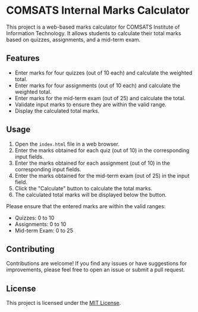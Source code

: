 # COMSATS Internal Marks Calculator

This project is a web-based marks calculator for COMSATS Institute of Information Technology. It allows students to calculate their total marks based on quizzes, assignments, and a mid-term exam.

## Features

- Enter marks for four quizzes (out of 10 each) and calculate the weighted total.
- Enter marks for four assignments (out of 10 each) and calculate the weighted total.
- Enter marks for the mid-term exam (out of 25) and calculate the total.
- Validate input marks to ensure they are within the valid range.
- Display the calculated total marks.

## Usage

1. Open the `index.html` file in a web browser.
2. Enter the marks obtained for each quiz (out of 10) in the corresponding input fields.
3. Enter the marks obtained for each assignment (out of 10) in the corresponding input fields.
4. Enter the marks obtained for the mid-term exam (out of 25) in the input field.
5. Click the "Calculate" button to calculate the total marks.
6. The calculated total marks will be displayed below the button.

Please ensure that the entered marks are within the valid ranges:
- Quizzes: 0 to 10
- Assignments: 0 to 10
- Mid-term Exam: 0 to 25

## Contributing

Contributions are welcome! If you find any issues or have suggestions for improvements, please feel free to open an issue or submit a pull request.

## License

This project is licensed under the [MIT License](LICENSE).
